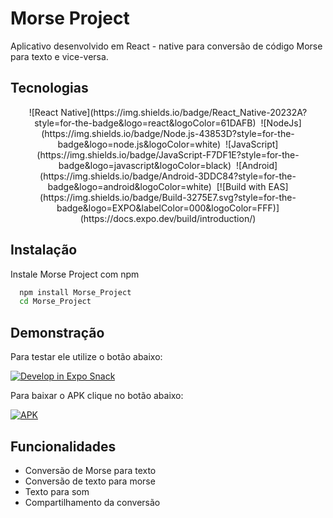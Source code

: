 
# Morse Project

Aplicativo desenvolvido em React - native para conversão de código Morse para texto e vice-versa.


## Tecnologias

<div align="center">
![React Native](https://img.shields.io/badge/React_Native-20232A?style=for-the-badge&logo=react&logoColor=61DAFB)&nbsp;
![NodeJs](https://img.shields.io/badge/Node.js-43853D?style=for-the-badge&logo=node.js&logoColor=white)&nbsp;
![JavaScript](https://img.shields.io/badge/JavaScript-F7DF1E?style=for-the-badge&logo=javascript&logoColor=black)&nbsp;
![Android](https://img.shields.io/badge/Android-3DDC84?style=for-the-badge&logo=android&logoColor=white)&nbsp;
[![Build with EAS](https://img.shields.io/badge/Build-3275E7.svg?style=for-the-badge&logo=EXPO&labelColor=000&logoColor=FFF)](https://docs.expo.dev/build/introduction/)
</div>

## Instalação

Instale Morse Project com npm

```bash
  npm install Morse_Project
  cd Morse_Project
```
    
## Demonstração

Para testar ele utilize o botão abaixo:

[![Develop in Expo Snack](https://img.shields.io/badge/Snack-fff.svg?style=for-the-badge&logo=EXPO&labelColor=000&logoColor=FFF)](https://snack.expo.dev/@a5ur4/morse-convert)

Para baixar o APK clique no botão abaixo: 

[![APK](https://img.shields.io/badge/Google_Cloud-4285F4?style=for-the-badge&logo=google-cloud&logoColor=white)](https://drive.google.com/file/d/1yW6DIHmx12F6BhG_10Vn2MCAm6g95TYd/view?usp=sharing)
## Funcionalidades

- Conversão de Morse para texto
- Conversão de texto para morse
- Texto para som
- Compartilhamento da conversão
